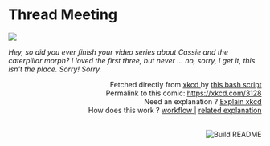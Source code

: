 # <b>Thread Meeting</b>

[![](https://imgs.xkcd.com/comics/thread_meeting.png)](https://xkcd.com/3128)

<i>Hey, so did you ever finish your video series about Cassie and the caterpillar morph? I loved the first three, but never ... no, sorry, I get it, this isn&#39;t the place. Sorry! Sorry.</i>

<div align="right">
  Fetched directly from
  <a href="https://xkcd.com">
    xkcd
  </a>
  by
  <a href="https://github.com/Vanille-N/Vanille-N/blob/master/fetch">
    this bash script
  </a>
</div>
<div align="right">
  Permalink to this comic:
  <a href="https://xkcd.com/3128">
    https://xkcd.com/3128
  </a>
</div>
<div align="right">
  Need an explanation ?
  <a href="https://www.explainxkcd.com/wiki/index.php/3128">
    Explain xkcd
  </a>
</div>
<div align="right">
  How does this work ?
  <a href="https://github.com/Vanille-N/Vanille-N/blob/master/.github/workflows/build.yml">
    workflow
  </a>
  |
  <a href="https://simonwillison.net/2020/Jul/10/self-updating-profile-readme/">
    related explanation
  </a>
</div><br>

<a href="https://github.com/Vanille-N/Vanille-N/actions"><img src="https://github.com/Vanille-N/Vanille-N/workflows/Build%20README/badge.svg" align="right" alt="Build README"></a>
